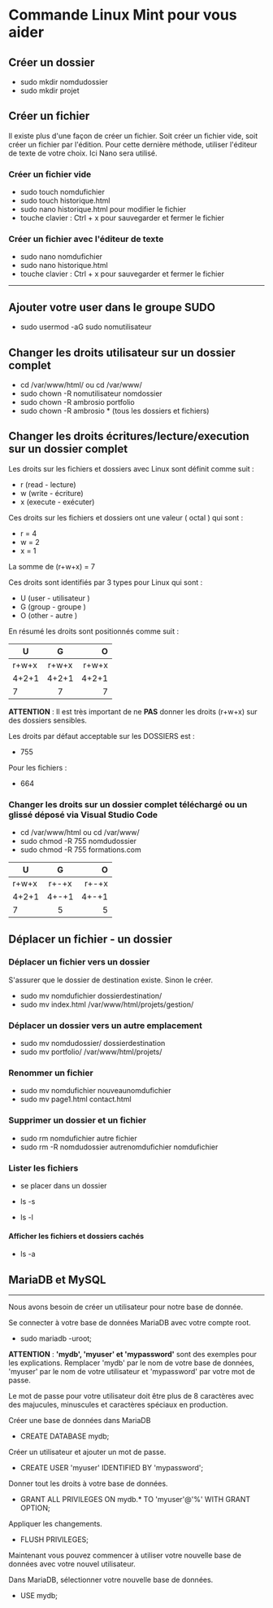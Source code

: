 # Commande Linux Mint pour vous aider

## Créer un dossier
- sudo mkdir nomdudossier
- sudo mkdir projet

## Créer un fichier
Il existe plus d'une façon de créer un fichier. Soit créer un fichier vide, soit créer un fichier par l'édition. Pour cette dernière méthode, utiliser l'éditeur de texte de votre choix. Ici Nano sera utilisé.

### Créer un fichier vide
- sudo touch nomdufichier
- sudo touch historique.html
- sudo nano historique.html pour modifier le fichier
- touche clavier : Ctrl + x pour sauvegarder et fermer le fichier

### Créer un fichier avec l'éditeur de texte
- sudo nano nomdufichier
- sudo nano historique.html
- touche clavier : Ctrl + x pour sauvegarder et fermer le fichier

----------------


## Ajouter votre user dans le groupe SUDO

- sudo usermod -aG sudo nomutilisateur  

## Changer les droits utilisateur sur un dossier complet
- cd /var/www/html/ ou cd /var/www/
- sudo chown -R nomutilisateur nomdossier
- sudo chown -R ambrosio portfolio
- sudo chown -R ambrosio *   (tous les dossiers et fichiers)

## Changer les droits écritures/lecture/execution sur un dossier complet
Les droits sur les fichiers et dossiers avec Linux sont définit comme suit :
- r (read - lecture)
- w (write - écriture)
- x (execute - exécuter)

Ces droits sur les fichiers et dossiers ont une valeur ( octal ) qui sont :
- r = 4
- w = 2
- x = 1

La somme de (r+w+x) = 7

Ces droits sont identifiés par 3 types pour Linux qui sont :
- U (user - utilisateur )
- G (group - groupe )
- O (other - autre )

En résumé les droits sont positionnés comme suit :

| U   |  G  |  O |
|----|:---:|---:|
| r+w+x | r+w+x | r+w+x |
| 4+2+1 | 4+2+1 | 4+2+1 |
| 7 | 7 | 7 |


**ATTENTION** : Il est très important de ne **PAS** donner les droits (r+w+x) sur des dossiers sensibles.


Les droits par défaut acceptable sur les DOSSIERS est : 
- 755 

Pour les fichiers :
- 664


### Changer les droits sur un dossier complet téléchargé ou un glissé déposé via Visual Studio Code

- cd /var/www/html ou cd /var/www/
- sudo chmod -R 755 nomdudossier
- sudo chmod -R 755 formations.com

| U   |  G  |  O |
|----|:---:|---:|
| r+w+x | r+-+x | r+-+x |
| 4+2+1 | 4+-+1 | 4+-+1 |
| 7 | 5 | 5 |


## Déplacer un fichier - un dossier

### Déplacer un fichier vers un dossier
S'assurer que le dossier de destination existe. Sinon le créer.
- sudo mv nomdufichier dossierdestination/
- sudo mv index.html /var/www/html/projets/gestion/


### Déplacer un dossier vers un autre emplacement
- sudo mv nomdudossier/ dossierdestination
- sudo mv portfolio/ /var/www/html/projets/


### Renommer un fichier
- sudo mv nomdufichier nouveaunomdufichier
- sudo mv page1.html contact.html


### Supprimer un dossier et un fichier
- sudo rm nomdufichier autre fichier
- sudo rm -R nomdudossier autrenomdufichier nomdufichier


### Lister les fichiers
- se placer dans un dossier
- ls -s

- ls -l

#### Afficher les fichiers et dossiers cachés
- ls -a


## MariaDB et MySQL
--------------------

Nous avons besoin de créer un utilisateur pour notre base de donnée.

Se connecter à votre base de données MariaDB avec votre compte root. 
- sudo mariadb -uroot;

**ATTENTION** : **'mydb', 'myuser' et 'mypassword'** sont des exemples pour les explications. Remplacer 'mydb' par le nom de votre base de données, 'myuser' par le nom de votre utilisateur et 'mypassword' par votre mot de passe.

Le mot de passe pour votre utilisateur doit être plus de 8 caractères avec des majucules, minuscules et caractères spéciaux en production.

Créer une base de données dans MariaDB
- CREATE DATABASE mydb;

Créer un utilisateur et ajouter un mot de passe. 
- CREATE USER 'myuser' IDENTIFIED BY 'mypassword';

Donner tout les droits à votre base de données. 
- GRANT ALL PRIVILEGES ON mydb.* TO 'myuser'@'%' WITH GRANT OPTION;

Appliquer les changements. 
- FLUSH PRIVILEGES;

Maintenant vous pouvez commencer à utiliser votre nouvelle base de données avec votre nouvel utilisateur. 

Dans MariaDB, sélectionner votre nouvelle base de données. 
- USE mydb;

